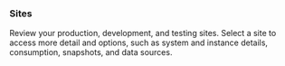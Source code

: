 ### Sites

Review your production, development, and testing sites. Select a site to access more detail and options, such as system and instance details, consumption, snapshots, and data sources.